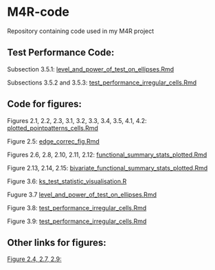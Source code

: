 # M4R-code
Repository containing code used in my M4R project

## Test Performance Code:
Subsection 3.5.1: [level_and_power_of_test_on_ellipses.Rmd](https://github.com/aneesha719/M4R-code/blob/main/level_and_power_of_test_on_ellipses.Rmd)

Subsections 3.5.2 and 3.5.3: [test_performance_irregular_cells.Rmd](https://github.com/aneesha719/M4R-code/blob/main/test_performance_irregular_cells.Rmd)


## Code for figures:
Figures 2.1, 2.2, 2.3, 3.1, 3.2, 3.3, 3.4, 3.5, 4.1, 4.2: [plotted_pointpatterns_cells.Rmd](https://github.com/aneesha719/M4R-code/blob/main/plotted_pointpatterns_cells.Rmd)

Figure 2.5: [edge_correc_fig.Rmd](https://github.com/aneesha719/M4R-code/blob/main/edge_correc_fig.Rmd)

Figures 2.6, 2.8, 2.10, 2.11, 2.12: [functional_summary_stats_plotted.Rmd](https://github.com/aneesha719/M4R-code/blob/main/functional_summary_stats_plotted.Rmd)

Figure 2.13, 2.14, 2.15: [bivariate_functional_summary_stats_plotted.Rmd](https://github.com/aneesha719/M4R-code/blob/main/bivariate_functional_summary_stats_plotted.Rmd)

Figure 3.6: [ks_test_statistic_visualisation.R](https://github.com/aneesha719/M4R-code/blob/main/ks_test_statistic_visualisation.R)

Fugure 3.7 [level_and_power_of_test_on_ellipses.Rmd](https://github.com/aneesha719/M4R-code/blob/main/level_and_power_of_test_on_ellipses.Rmd)

Figure 3.8: [test_performance_irregular_cells.Rmd](https://github.com/aneesha719/M4R-code/blob/main/test_performance_irregular_cells.Rmd)

Figure 3.9: [test_performance_irregular_cells.Rmd](https://github.com/aneesha719/M4R-code/blob/main/test_performance_irregular_cells.Rmd)

## Other links for figures:

[Figure 2.4, 2.7, 2.9:](https://www.canva.com/design/DAFlGOVoqec/FHvsl3t69T_bpL97ADkRFA/edit?utm_content=DAFlGOVoqec&utm_campaign=designshare&utm_medium=link2&utm_source=sharebutton)
